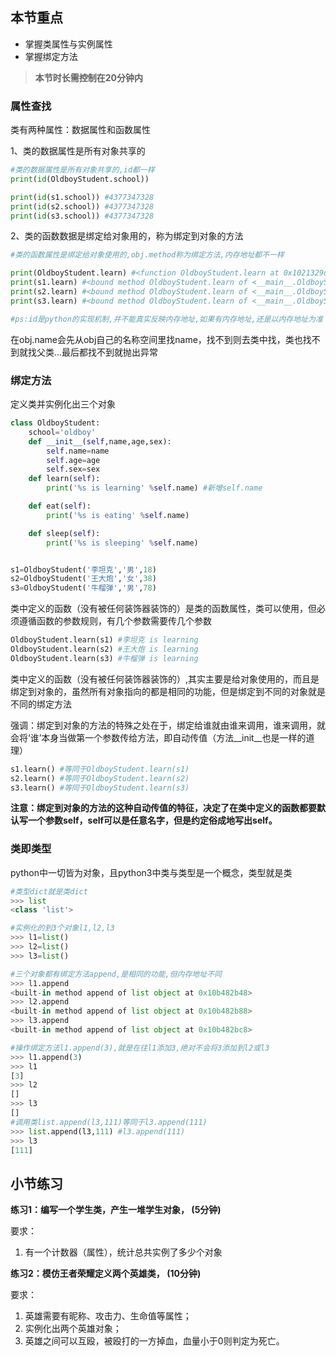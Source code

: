## 本节重点

* 掌握类属性与实例属性
* 掌握绑定方法

> **本节时长需控制在20分钟内**

### 属性查找

类有两种属性：数据属性和函数属性

1、类的数据属性是所有对象共享的

```py
#类的数据属性是所有对象共享的,id都一样
print(id(OldboyStudent.school))

print(id(s1.school)) #4377347328
print(id(s2.school)) #4377347328
print(id(s3.school)) #4377347328
```

2、类的函数数据是绑定给对象用的，称为绑定到对象的方法

```py
#类的函数属性是绑定给对象使用的,obj.method称为绑定方法,内存地址都不一样

print(OldboyStudent.learn) #<function OldboyStudent.learn at 0x1021329d8>
print(s1.learn) #<bound method OldboyStudent.learn of <__main__.OldboyStudent object at 0x1021466d8>>
print(s2.learn) #<bound method OldboyStudent.learn of <__main__.OldboyStudent object at 0x102146710>>
print(s3.learn) #<bound method OldboyStudent.learn of <__main__.OldboyStudent object at 0x102146748>>

#ps:id是python的实现机制,并不能真实反映内存地址,如果有内存地址,还是以内存地址为准
```

在obj.name会先从obj自己的名称空间里找name，找不到则去类中找，类也找不到就找父类...最后都找不到就抛出异常

### 绑定方法

定义类并实例化出三个对象

```py
class OldboyStudent:
    school='oldboy'
    def __init__(self,name,age,sex):
        self.name=name
        self.age=age
        self.sex=sex
    def learn(self):
        print('%s is learning' %self.name) #新增self.name

    def eat(self):
        print('%s is eating' %self.name)

    def sleep(self):
        print('%s is sleeping' %self.name)


s1=OldboyStudent('李坦克','男',18)
s2=OldboyStudent('王大炮','女',38)
s3=OldboyStudent('牛榴弹','男',78)
```

类中定义的函数（没有被任何装饰器装饰的）是类的函数属性，类可以使用，但必须遵循函数的参数规则，有几个参数需要传几个参数

```py
OldboyStudent.learn(s1) #李坦克 is learning
OldboyStudent.learn(s2) #王大炮 is learning
OldboyStudent.learn(s3) #牛榴弹 is learning
```

类中定义的函数（没有被任何装饰器装饰的）,其实主要是给对象使用的，而且是绑定到对象的，虽然所有对象指向的都是相同的功能，但是绑定到不同的对象就是不同的绑定方法

强调：绑定到对象的方法的特殊之处在于，绑定给谁就由谁来调用，谁来调用，就会将‘谁’本身当做第一个参数传给方法，即自动传值（方法\_\_init\_\_也是一样的道理）

```py
s1.learn() #等同于OldboyStudent.learn(s1)
s2.learn() #等同于OldboyStudent.learn(s2)
s3.learn() #等同于OldboyStudent.learn(s3)
```

**注意：绑定到对象的方法的这种自动传值的特征，决定了在类中定义的函数都要默认写一个参数self，self可以是任意名字，但是约定俗成地写出self。**

### 类即类型

python中一切皆为对象，且python3中类与类型是一个概念，类型就是类

```py
#类型dict就是类dict
>>> list
<class 'list'>

#实例化的到3个对象l1,l2,l3
>>> l1=list()
>>> l2=list()
>>> l3=list()

#三个对象都有绑定方法append,是相同的功能,但内存地址不同
>>> l1.append
<built-in method append of list object at 0x10b482b48>
>>> l2.append
<built-in method append of list object at 0x10b482b88>
>>> l3.append
<built-in method append of list object at 0x10b482bc8>

#操作绑定方法l1.append(3),就是在往l1添加3,绝对不会将3添加到l2或l3
>>> l1.append(3)
>>> l1
[3]
>>> l2
[]
>>> l3
[]
#调用类list.append(l3,111)等同于l3.append(111)
>>> list.append(l3,111) #l3.append(111)
>>> l3
[111]
```

## 小节练习

**练习1：编写一个学生类，产生一堆学生对象， \(5分钟\)**

要求：

1. 有一个计数器（属性），统计总共实例了多少个对象

**练习2：模仿王者荣耀定义两个英雄类， \(10分钟\)**

要求：

1. 英雄需要有昵称、攻击力、生命值等属性；
2. 实例化出两个英雄对象；
3. 英雄之间可以互殴，被殴打的一方掉血，血量小于0则判定为死亡。



